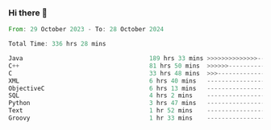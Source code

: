 ### Hi there 👋

<!--
**luoxuanzao/luoxuanzao** is a ✨ _special_ ✨ repository because its `README.md` (this file) appears on your GitHub profile.

Here are some ideas to get you started:

- 🔭 I’m currently working on ...
- 🌱 I’m currently learning ...
- 👯 I’m looking to collaborate on ...
- 🤔 I’m looking for help with ...
- 💬 Ask me about ...
- 📫 How to reach me: ...
- 😄 Pronouns: ...
- ⚡ Fun fact: ...
-->

<!--START_SECTION:waka-->

```rust
From: 29 October 2023 - To: 28 October 2024

Total Time: 336 hrs 28 mins

Java                                   189 hrs 33 mins >>>>>>>>>>>>>>-----------   56.31 %
C++                                    81 hrs 50 mins  >>>>>>-------------------   24.31 %
C                                      33 hrs 48 mins  >>>----------------------   10.04 %
XML                                    6 hrs 40 mins   -------------------------   01.98 %
ObjectiveC                             6 hrs 13 mins   -------------------------   01.85 %
SQL                                    4 hrs 2 mins    -------------------------   01.20 %
Python                                 3 hrs 47 mins   -------------------------   01.12 %
Text                                   1 hr 52 mins    -------------------------   00.56 %
Groovy                                 1 hr 33 mins    -------------------------   00.46 %
```

<!--END_SECTION:waka-->